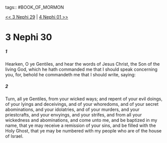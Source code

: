 tags:: #BOOK_OF_MORMON

[<< 3 Nephi 29](BOOK_OF_MORMON/11_3_Nephi/3_Nephi_29.md) | [4 Nephi 01 >>](BOOK_OF_MORMON/12_The_Fourth_Book_of_Nephi/4_Nephi_01.md)

# 3 Nephi 30

##### 1

Hearken, O ye Gentiles, and hear the words of Jesus Christ, the Son of the living God, which he hath commanded me that I should speak concerning you, for, behold he commandeth me that I should write, saying:

##### 2

Turn, all ye Gentiles, from your wicked ways; and repent of your evil doings, of your lyings and deceivings, and of your whoredoms, and of your secret abominations, and your idolatries, and of your murders, and your priestcrafts, and your envyings, and your strifes, and from all your wickedness and abominations, and come unto me, and be baptized in my name, that ye may receive a remission of your sins, and be filled with the Holy Ghost, that ye may be numbered with my people who are of the house of Israel.
